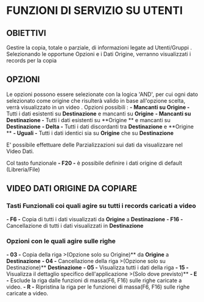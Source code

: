 # FUNZIONI DI SERVIZIO SU UTENTI

## OBIETTIVI
 Gestire la copia, totale o parziale, di informazioni legate ad Utenti/Gruppi .
 Selezionando le opportune Opzioni e i Dati Origine, verranno visualizzati i records per la copia

## OPZIONI
 Le opzioni possono essere selezionate con la logica 'AND',  per cui ogni dato selezionato come origine  che risulterà valido in base all'opzione scelta, verrà visualizzato in un video .
 Opzioni possibili : 
 **- Mancanti su Origine      -**  Tutti i dati esistenti su    **Destinazione** e mancanti su **Origine**
 **- Mancanti su Destinazione -**  Tutti i dati esistenti su    **Origine     ** e mancanti su **Destinazione**
 **- Delta                    -**  Tutti i dati discordanti tra **Destinazione** e             **Origine     **
 **- Uguali                   -**  Tutti i dati identici sia su **Origine**  che su            **Destinazione**

 E' possibile effettuare delle Parzializzazioni sui dati da visualizzare nel Video Dati.

 Col tasto funzionale **- F20 -** è possibile definire i dati origine di default (Libreria/File)

## VIDEO DATI ORIGINE DA COPIARE

### Tasti Funzionali coi quali agire su tutti i records caricati a video
 **- F6  -**   Copia di tutti i dati visualizzati                             da **Origine** a **Destinazione**
 **- F16 -**   Cancellazione di tutti i dati visualizzati                                       in **Destinazione**

### Opzioni con le quali agire sulle righe
 **- 03  -**   Copia della riga >(Opzione solo su Origine)**               da **Origine** a **Destinazione**
 **- 04  -**   Cancellazione della riga  >(Opzione solo su Destinazione)**                  **Destinazione**
 **- 05  -**   Visualizza tutti i dati della riga
 **- 15  -**   Visualizza il dettaglio specifico dell'applicazione >(Solo dove previsto)**
 **- E   -**   Esclude la riga dalle funzioni di massa(F6, F16) sulle righe caricate a video.
 **- R   -**   Ripristina la riga per le funzionei di massa(F6, F16) sulle righe caricate a video.

